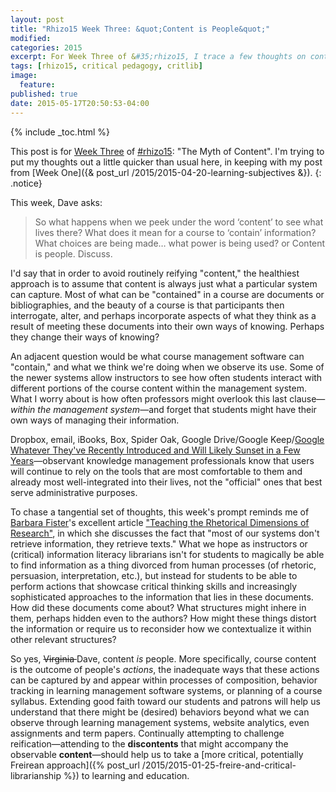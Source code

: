 ```yaml
---
layout: post
title: "Rhizo15 Week Three: &quot;Content is People&quot;"
modified:
categories: 2015
excerpt: For Week Three of &#35;rhizo15, I trace a few thoughts on content vs discontents or reification and the observable outcomes of human actions.
tags: [rhizo15, critical pedagogy, critlib]
image:
  feature:
published: true
date: 2015-05-17T20:50:53-04:00
---
```


{% include _toc.html %}

This post is for [Week Three](http://rhizomatic.net/2015/04/29/week-3-the-myth-of-content/) of [#rhizo15](http://rhizomatic.net/): "The Myth of Content". I'm trying to put my thoughts out a little quicker than usual here, in keeping with my post from [Week One]({& post_url /2015/2015-04-20-learning-subjectives &}).
{: .notice}  

This week, Dave asks:

> So what happens when we peek under the word ‘content’ to see what lives there? What does it mean for a course to ‘contain’ information? What choices are being made… what power is being used?
> or
> Content is people. Discuss.

I'd say that in order to avoid routinely reifying "content," the healthiest approach is to assume that content is always just what a particular system can capture. Most of what can be "contained" in a course are documents or bibliographies, and the beauty of a course is that participants then interrogate, alter, and perhaps incorporate aspects of what they think as a result of meeting these documents into their own ways of knowing. Perhaps they change their ways of knowing?

An adjacent question would be what course management software can "contain," and what we think we're doing when we observe its use. Some of the newer systems allow instructors to see how often students interact with different portions of the course content within the management system. What I worry about is how often professors might overlook this last clause—*within the management system*—and forget that students might have their own ways of managing their information.

Dropbox, email, iBooks, Box, Spider Oak, Google Drive/Google Keep/[Google Whatever They've Recently Introduced and Will Likely Sunset in a Few Years](http://arstechnica.com/information-technology/2015/03/google-to-close-google-code-open-source-project-hosting/)—observant knowledge management professionals know that users will continue to rely on the tools that are most comfortable to them and already most well-integrated into their lives, not the "official" ones that best serve administrative purposes.

To chase a tangential set of thoughts, this week's prompt reminds me of [Barbara Fister](http://homepages.gac.edu/~fister/)'s excellent article  ["Teaching the Rhetorical Dimensions of Research"](http://homepages.gac.edu/~fister/rs.html), in which she discusses the fact that "most of our systems don't retrieve information, they retrieve texts." What we hope as instructors or (critical) information literacy librarians isn't for students to magically be able to find information as a thing divorced from human processes (of rhetoric, persuasion, interpretation, etc.), but instead for students to be able to perform actions that showcase critical thinking skills and increasingly sophisticated approaches to the information that lies in these documents. How did these documents come about? What structures might inhere in them, perhaps hidden even to the authors? How might these things distort the information or require us to reconsider how we contextualize it within other relevant structures?   

So yes, <del>Virginia </del>Dave, content *is* people. More specifically, course content is the outcome of people's *actions*, the inadequate ways that these actions can be captured by and appear within processes of composition, behavior tracking in learning management software systems, or planning of a course syllabus. Extending good faith toward our students and patrons will help us understand that there might be (desired) behaviors beyond what we can observe through learning management systems, website analytics, even assignments and term papers. Continually attempting to challenge reification—attending to the **discontents** that might accompany the observable **content**—should help us to take a [more critical, potentially Freirean approach]({% post_url /2015/2015-01-25-freire-and-critical-librarianship %}) to learning and education.      
